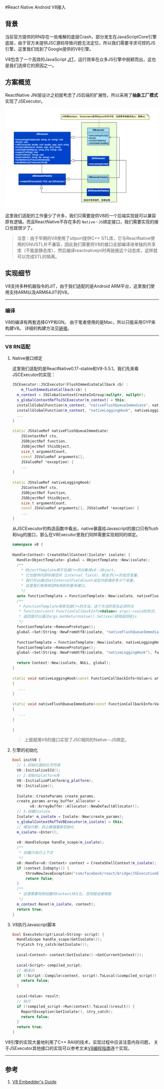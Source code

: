 #React Native Android V8接入

## 背景

当前官方提供的RN存在一些难解的底层Crash，部分发生在JavaScriptCore引擎底层，由于官方未提供JSC源码导致问题无法定位，所以我们需要寻求可控的JS引擎，这里我们找到了Google提供的V8引擎。


V8包含了一个高效的JavaScript [JIT][1]，运行效率在众多JS引擎中脱颖而出，这也是我们选择它的原因之一。

## 方案概览

ReactNative JNI层设计之初就考虑了JS后端的扩展性，所以采用了**抽象工厂模式**实现了JSExecutor。

![rn v8](images/rn_v8.png)

这里我们适配的工作量少了许多，我们只需要提供V8的一个后端实现就可以兼容原有逻辑。而且ReactNative不存在多的
`Native－JS`绑定接口，我们需要实现的接口也就很少了。

> 注意：由于早期的V8使用了stlport提供C++ STL库，它与ReactNative使用的GNUSTL并不兼容，因此我们需要将V8的接口全部编译进单独的共享库（不能是静态库），然后编译reactnativejni时再链接这个动态库，这样就可以完成STL的隔离。



## 实现细节


V8支持多种机器指令的JIT，由于我们适配的是Android ARM平台，这里我们使用支持ARM以及ARM64JIT的V8。

---

### 编译

V8的编译有两套选择GYP和GN。
由于笔者使用的是Mac，所以只能采用GYP来构建V8。
详细的构建方法见[链接][2]。

---

### V8 RN适配

1. Native接口绑定

	这里我们适配的是ReactNative0.17-stable和V8-5.5.1。我们先来看JSCExecutor的实现：

	```cpp
	JSCExecutor::JSCExecutor(FlushImmediateCallback cb) :
	    m_flushImmediateCallback(cb) {
	  m_context = JSGlobalContextCreateInGroup(nullptr, nullptr);
	  s_globalContextRefToJSCExecutor[m_context] = this;
	  installGlobalFunction(m_context, "nativeFlushQueueImmediate", nativeFlushQueueImmediate);
	  installGlobalFunction(m_context, "nativeLoggingHook", nativeLoggingHook);
	  ...
	}
	
	static JSValueRef nativeFlushQueueImmediate(
	    JSContextRef ctx,
	    JSObjectRef function,
	    JSObjectRef thisObject,
	    size_t argumentCount,
	    const JSValueRef arguments[],
	    JSValueRef *exception) {
		...
	}
	
	static JSValueRef nativeLoggingHook(
	    JSContextRef ctx,
	    JSObjectRef function,
	    JSObjectRef thisObject,
	    size_t argumentCount,
	    const JSValueRef arguments[], JSValueRef *exception) {
		...
	}
	```
	
	从JSCExecutor的构造函数中看出，native暴露给Javascript的接口只有flush和log的接口，那么在V8Executor里我们同样需要实现相同的绑定。
	
	```cpp
	namespace v8 {
	
	Handle<Context> CreateShellContext(Isolate* isolate) {
	  Handle<ObjectTemplate> global = ObjectTemplate::New(isolate);
	  /**
	  	* ObjectTemplate用于包装C++的对象成v8::Object，
	  	* 它也提供内部存储空间（internal field），相当于C++的成员变量，
	  	* 我们可以通过SetInternalFieldCount设定内部储存多少个变量，
	  	* 这里我们用来绑定RN用到的基本接口。
	  	*/
	  auto functionTemplate = FunctionTemplate::New(isolate, nativeFlushQueueImmediate);
	  /**
	   * FunctionTemplate用来包装C++的方法，这个方法的签名必须符合
	   * function(const FunctionCallbackInfo<Value>& args)->void的形式，
	   * 返回值可以通过args.GetReturnValue().Set(xxx)调用返回给js
	   */
	  functionTemplate->RemovePrototype();
	  global->Set(String::NewFromUtf8(isolate, "nativeFlushQueueImmediate"), functionTemplate); 
	
	  functionTemplate = FunctionTemplate::New(isolate, nativeLoggingHook);
	  functionTemplate->RemovePrototype();
	  global->Set(String::NewFromUtf8(isolate, "nativeLoggingHook"), functionTemplate);  
	
	  return Context::New(isolate, NULL, global);
	}
	
	static void nativeLoggingHook(const FunctionCallbackInfo<Value>& args)
	{
	   ...
	}
	
	static void nativeFlushQueueImmediate(const FunctionCallbackInfo<Value>& args)
	{
	   ...
	}
	
	}
	```
	
	> 上面就用V8的接口实现了JSC相同的Native－JS绑定。


2. 引擎的初始化

	```cpp
	bool initV8 {
	  // 1.初始化国际化字符库
	  V8::InitializeICU(); 
	  // 2.初始化platform库
	  V8::InitializePlatform(g_platform);
	  V8::Initialize();
	  
	  Isolate::CreateParams create_params;
  	  create_params.array_buffer_allocator =
     		v8::ArrayBuffer::Allocator::NewDefaultAllocator();
  	  // 3.创建Isolate 
  	  Isolate* m_isolate = Isolate::New(create_params);
	  s_globalContextRefToV8Executor[m_isolate] = this;
	  // 增加计数，防止数据重新初始化
	  m_isolate->Enter();
	  
	  v8::HandleScope handle_scope(m_isolate);
	  /**
	   * 创建JS执行上下文
	   */
	  v8::Handle<v8::Context> context = CreateShellContext(m_isolate);
	  if (context.IsEmpty()) {
		  throwNewJavaException("com/facebook/react/bridge/JSExecutionException", "error init v8 engine!!");
		  return false;
	  }
	  /**
	   * 这里需要将刚创建的Context持久化，否则就会被销毁
	   */
	  m_context.Reset(m_isolate, context); 
	  return true;
	}
	```

3. V8执行Javascript脚本

	```cpp
	bool ExecuteScript(Local<String> script) {
	  HandleScope handle_scope(GetIsolate());
	  TryCatch try_catch(GetIsolate());
	
	  Local<Context> context(GetIsolate()->GetCurrentContext());
	
	  Local<Script> compiled_script;
	  // 编译JS
	  if (!Script::Compile(context, script).ToLocal(&compiled_script)) 		 ReportException(GetIsolate(), &try_catch);
	    return false;
	  }
	
	  Local<Value> result;
	  // 执行
	  if (!compiled_script->Run(context).ToLocal(&result)) {
	    ReportException(GetIsolate(), &try_catch);
	    return false;
	  }
	  return true;
	}
	```

V8引擎的实现大量地利用了C++ RAII的技术，实现过程中应该注意内存问题，
关于JSExecutor其他接口的实现可以参考文末[V8编程指南][3]逐个实现。

---

## 参考

1. [V8 Embedder's Guide][3]



[1]:https://github.com/TsinStudio/AndroidDev/blob/master/JIT_Introduction.md
[2]:https://github.com/v8/v8/wiki/D8%20on%20Android
[3]:https://github.com/v8/v8/wiki/Embedder's%20Guide